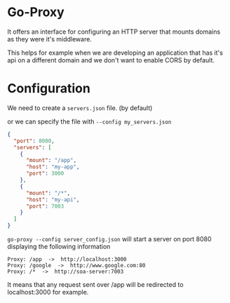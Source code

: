 # Go-Proxy

It offers an interface for configuring an HTTP server that mounts domains as they were it's middleware.

This helps for example when we are developing an application that has it's api on a different domain and we don't want to enable CORS by default.

# Configuration

We need to create a ```servers.json``` file. (by default)

or we can specify the file with ```--config my_servers.json```

```json
{
  "port": 8080,
  "servers": [
    {
      "mount": "/app",
      "host": "my-app",
      "port": 3000
    },
    {
      "mount": "/*",
      "host": "my-api",
      "port": 7003
    }
  ]
}
```

```go-proxy --config server_config.json``` will start a server on port 8080 displaying the following information
```
Proxy: /app  ->  http://localhost:3000
Proxy: /google  ->  http://www.google.com:80
Proxy: /*  ->  http://soa-server:7003
```

It means that any request sent over /app will be redirected to localhost:3000 for example.
